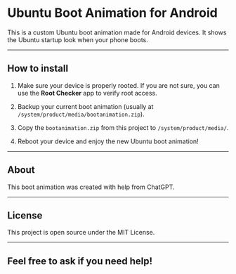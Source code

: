 
# Ubuntu Boot Animation for Android

This is a custom Ubuntu boot animation made for Android devices. It shows the Ubuntu startup look when your phone boots.

---

## How to install

1. Make sure your device is properly rooted. If you are not sure, you can use the **Root Checker** app to verify root access.

2. Backup your current boot animation (usually at `/system/product/media/bootanimation.zip`).

3. Copy the `bootanimation.zip` from this project to `/system/product/media/`.
   
4. Reboot your device and enjoy the new Ubuntu boot animation!

---

## About

This boot animation was created with help from ChatGPT.

---

## License

This project is open source under the MIT License.

---

## Feel free to ask if you need help!

